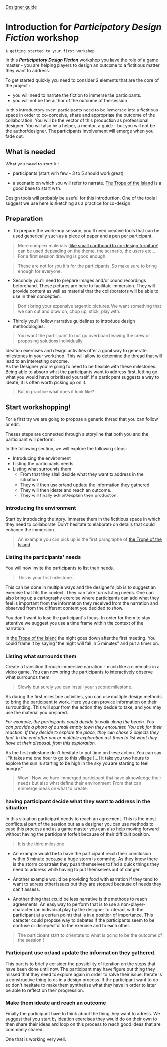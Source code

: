 [Designer guide](README.md)

# Introduction for ___Participatory Design Fiction___ workshop

```
A getting started to your first workshop  
```
In this ___Participatory Design Fiction___ workshop you have the role of a game master - you are helping players to design an outcome to a fictitious matter they want to address.

To get started quickly you need to consider 2 elements that are the core of the project :
 - you will need to narrate the fiction to immerse the participants.   
 - you will not be the author of the outcome of the session

In this introductory event participants need to be immersed into a fictitious space in order to co-conceive, share and appropriate the outcome of the collaboration.
You will be the vector of this production as professional designer. You will also be a helper, a mentor, a guide - but you will not be the author/designer.
The participants involvement will emerge when you fade out.

## What is needed
What you need to start is :

- participants (start with few - 3 to 5 should work great)

- a scenario on which you will refer to narrate.
[The Trope of the Island](../content/Story1FR.md) is a good base to start with.  

Design tools will probably be useful for this introduction. One of the tools I suggest we use here is sketching as a practice for co-design.

## Preparation

- To prepare the workshop session, you'll need creative tools that can be used generically such as a piece of paper and a pen per participant.

> More complex materials ([like small cardboard to co-design furniture](http://www.theses.fr/s256242)) can be used depending on the theme, the scenario, the users etc... For a first session drawing is good enough.


>These are not for you it's for the participants. So make sure to bring enough for everyone.

- Secondly you'll need to prepare images and/or sound recordings beforehand. These pictures are here to facilitate immersion. They will provide content as well as material that the collaborators will be able to use in their conception.


>Don't bring your expensive argentic pictures. We want something that we can cut and draw on, chop up, stick, play with.

- Thirdly you'll follow narrative guidelines to introduce design methodologies.

>You want the participant to not go overboard leaving the crew or proposing solutions individually.  

Ideation exercises and design activities offer a good way to generate milestones in your workshop.
This will allow to determine the thread that will lead to an interesting outcome.  
As the Designer you're going to need to be flexible with these milestones. Being able to absorb what the participants want to address first, letting go what you would have prioritised yourself. If a participant suggests a way to ideate, it is often worth picking up on it.  

> But in practice what does it look like?

## Start workshopping!

For a first try we are going to propose a generic thread that you can follow or edit.

Theses steps are connected through a storyline that both you and the participant will perform.

In the following section, we will explore the following steps:

 - Introducing the environment
 - Listing the participants needs
 - Listing what surrounds them
   - From that they shall decide what they want to address in the situation
   - They will then use or/and update the information they gathered.
   - They will then ideate and reach an outcome.
   - They will finally exhibit/explain their production.

### Introducing the environment

Start by introducing the story. Immerse them in the fictitious space in which they need to collaborate.
Don't hesitate to elaborate on details that could enhance the immersion.

>An example you can pick up is the first paragraphe of [the Trope of the Island](../content/Story1FR.md).

### Listing the participants' needs

You will now invite the participants to list their needs.

>This is your first milestone.

This can be done in multiple ways and the designer's job is to suggest an exercise that fits the context. They can take turns listing needs. One can also bring up a cartography exercise where participants can add what they feel is important from the information they received from the narration and observed from the different content you decided to show.

You don't want to lose the participant's focus. In order for them to stay attentive we suggest you use a time frame within the context of the narration.

In [the Trope of the Island](../content/Story1FR.md) the night goes down after the first meeting. You could frame it by saying "the night will fall in 5 minutes" and put a timer on.

### Listing what surrounds them

Create a transition through immersive narration - much like a cinematic in a video game.
You can now bring the participants to interactively observe what surrounds them.

> Slowly but surely you can install your second milestone.

As during the first milestone activities, you can use multiple design methods to bring the participant to work.
Here you can provide information on their surrounding. This will spur from the action they decide to take, and you may use the material you prepared.

_For example, the participants could decide to walk along the beach. You can provide a photo of a small empty town they encounter. You ask for their reaction. If they decide to explore the place, they can chose 2 objects they find. In the end after one or multiple exploration ask them to list what they have at their disposal. from this exploration._

As the first milestone don't hesitate to put time on these action. You can say : "it takes me one hour to go to this village [...] it take you two hours to explore the sun is starting to be high in the sky you are starting to feel hungry."

>Wow ! Now we have immerged participant that have aknowledge their needs but also what define their environment. From that can emmerge ideas on what to create.  

### having participant decide what they want to address in the situation

In this situation participant needs to reach an agreement. This is the most conflictual part of the session but as a designer you can use methods to ease this process and as a game master you can also help moving forward without having the participant forfeit because of their difficult position.

>It is the third milestone

- An example would be to have the participant reach their conclusion within 5 minute because a huge storm is comming. As they know there is the storm constraint they push themselves to find a quick things they need to address while having to put themselves out of danger.  

- Another example would be providing food with narration if they tend to want to adress other issues but they are stopped because of needs they can't assess.

- Another thing that could be less narrative is the methods to reach agreements. An easy way to perform that is to use a non-player-character (an individual play by the designer to interact with the participant at a certain point) that is in a position of importance. This caracter could propose way to debates if the participants seem to be confuse or disrepectful to the exercise and to each other.

> The participant start to orientate to what is going to be the outcome of the session !

### Participant use or/and update the information they gathered.

This part is to briefly consider the possibility of iteration on the steps that have been done until now.
The participant may have figure out thing they missed that they need to explore again in order to solve their issue.
Iterate is a constructive thing to do in a design process. If the participant want to do so don't hesitate to make them synthetise what they have in order to later be able to reflect on their progression.

### Make them ideate and reach an outcome

Finally the participant have to think about the thing they want to adress.
We suggest that you start by ideation exercises they would do on their own to then share their ideas and loop on this process to reach good ideas that are commonly shared.

One that is working very well.   
